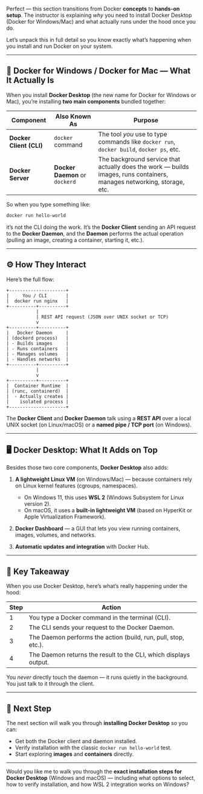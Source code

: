Perfect — this section transitions from Docker **concepts** to **hands-on setup**. The instructor is explaining *why* you need to install Docker Desktop (Docker for Windows/Mac) and what actually runs under the hood once you do.

Let’s unpack this in full detail so you know exactly what’s happening when you install and run Docker on your system.

---

## 🧩 Docker for Windows / Docker for Mac — What It Actually Is

When you install **Docker Desktop** (the new name for Docker for Windows or Mac), you’re installing **two main components** bundled together:

| Component               | Also Known As                  | Purpose                                                                                                                |
| ----------------------- | ------------------------------ | ---------------------------------------------------------------------------------------------------------------------- |
| **Docker Client (CLI)** | `docker` command               | The tool *you* use to type commands like `docker run`, `docker build`, `docker ps`, etc.                               |
| **Docker Server**       | **Docker Daemon** or `dockerd` | The background service that actually does the work — builds images, runs containers, manages networking, storage, etc. |

So when you type something like:

```bash
docker run hello-world
```

it’s not the CLI doing the work.
It’s the **Docker Client** sending an API request to the **Docker Daemon**, and the **Daemon** performs the actual operation (pulling an image, creating a container, starting it, etc.).

---

## ⚙️ How They Interact

Here’s the full flow:

```
+---------------------+
|     You / CLI       |
|  docker run nginx   |
+----------+----------+
           |
           | REST API request (JSON over UNIX socket or TCP)
           v
+----------+----------+
|   Docker Daemon     |
| (dockerd process)   |
| - Builds images     |
| - Runs containers   |
| - Manages volumes   |
| - Handles networks  |
+----------+----------+
           |
           v
+----------+----------+
|  Container Runtime  |
| (runc, containerd)  |
|  - Actually creates |
|    isolated process |
+---------------------+
```

The **Docker Client** and **Docker Daemon** talk using a **REST API** over a local UNIX socket (on Linux/macOS) or a **named pipe / TCP port** (on Windows).

---

## 🖥️ Docker Desktop: What It Adds on Top

Besides those two core components, **Docker Desktop** also adds:

1. **A lightweight Linux VM** (on Windows/Mac) — because containers rely on Linux kernel features (cgroups, namespaces).

   * On Windows 11, this uses **WSL 2** (Windows Subsystem for Linux version 2).
   * On macOS, it uses a **built-in lightweight VM** (based on HyperKit or Apple Virtualization Framework).

2. **Docker Dashboard** — a GUI that lets you view running containers, images, volumes, and networks.

3. **Automatic updates and integration** with Docker Hub.

---

## 🧠 Key Takeaway

When you use Docker Desktop, here’s what’s really happening under the hood:

| Step | Action                                                           |
| ---- | ---------------------------------------------------------------- |
| 1    | You type a Docker command in the terminal (CLI).                 |
| 2    | The CLI sends your request to the Docker Daemon.                 |
| 3    | The Daemon performs the action (build, run, pull, stop, etc.).   |
| 4    | The Daemon returns the result to the CLI, which displays output. |

You *never* directly touch the daemon — it runs quietly in the background. You just talk to it through the client.

---

## 🔧 Next Step

The next section will walk you through **installing Docker Desktop** so you can:

* Get both the Docker client and daemon installed.
* Verify installation with the classic `docker run hello-world` test.
* Start exploring **images** and **containers** directly.

---

Would you like me to walk you through the **exact installation steps for Docker Desktop** (Windows and macOS) — including what options to select, how to verify installation, and how WSL 2 integration works on Windows?
